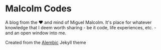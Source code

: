 # Malcolm Codes

A blog from the ❤️ and mind of Miguel Malcolm. It's place for whatever knowledge that I deem worth sharing - be it code, life experiences, etc. - and an open window into me.


Created from the [Alembic](https://alembic.darn.es/) Jekyll theme
